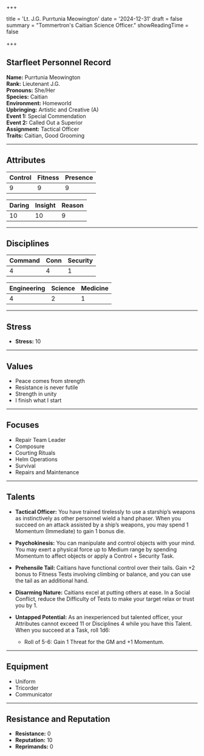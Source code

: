 +++

title = 'Lt. J.G. Purrtunia Meowington'
date = '2024-12-31'
draft = false
summary = "Tommertron's Caitian Science Officer."
showReadingTime = false

+++

## Starfleet Personnel Record

**Name:** Purrtunia Meowington  
**Rank:** Lieutenant J.G.  
**Pronouns:** She/Her  
**Species:** Caitian  
**Environment:** Homeworld  
**Upbringing:** Artistic and Creative (A)  
**Event 1:** Special Commendation  
**Event 2:** Called Out a Superior  
**Assignment:** Tactical Officer  
**Traits:** Caitian, Good Grooming  

---

## Attributes

| **Control** | **Fitness** | **Presence** |  
|-------------|-------------|--------------|  
| 9           | 9           | 9            |  

| **Daring**  | **Insight** | **Reason**   |  
|-------------|-------------|--------------|  
| 10          | 10          | 9            |  

---

## Disciplines

| **Command** | **Conn**    | **Security** |  
|-------------|-------------|--------------|  
| 4           | 4           | 1            |  

| **Engineering** | **Science** | **Medicine** |  
|-----------------|-------------|--------------|  
| 4               | 2           | 1            |  

---

## Stress

- **Stress:** 10  

---

## Values

- Peace comes from strength  
- Resistance is never futile  
- Strength in unity  
- I finish what I start  

---

## Focuses

- Repair Team Leader  
- Composure  
- Courting Rituals  
- Helm Operations  
- Survival  
- Repairs and Maintenance  

---

## Talents

- **Tactical Officer:** You have trained tirelessly to use a starship’s weapons as instinctively as other personnel wield a hand phaser. When you succeed on an attack assisted by a ship’s weapons, you may spend 1 Momentum (Immediate) to gain 1 bonus die.  

- **Psychokinesis:** You can manipulate and control objects with your mind. You may exert a physical force up to Medium range by spending Momentum to affect objects or apply a Control + Security Task.  

- **Prehensile Tail:** Caitians have functional control over their tails. Gain +2 bonus to Fitness Tests involving climbing or balance, and you can use the tail as an additional hand.  

- **Disarming Nature:** Caitians excel at putting others at ease. In a Social Conflict, reduce the Difficulty of Tests to make your target relax or trust you by 1.  

- **Untapped Potential:** As an inexperienced but talented officer, your Attributes cannot exceed 11 or Disciplines 4 while you have this Talent. When you succeed at a Task, roll 1d6:  
  - Roll of 5-6: Gain 1 Threat for the GM and +1 Momentum.  

---

## Equipment

- Uniform  
- Tricorder  
- Communicator  

---

## Resistance and Reputation

- **Resistance:** 0  
- **Reputation:** 10  
- **Reprimands:** 0